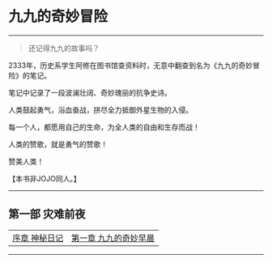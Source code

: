 # 九九的奇妙冒险
**************************************************

> 还记得九九的故事吗？

2333年，历史系学生阿修在图书馆查资料时，无意中翻查到名为《九九的奇妙冒险》的笔记。

笔记中记录了一段波澜壮阔、奇妙瑰丽的抗争史诗。

人类鼓起勇气，浴血奋战，拼尽全力抵御外星生物的入侵。

每一个人，都愿用自己的生命，为全人类的自由和生存而战！

人类的赞歌，就是勇气的赞歌！

赞美人类！

【本书非JOJO同人。】

**************************************************

## 第一部 灾难前夜

| | |
|:-:|:-:|
|[序章 神秘日记](part-1\000)|[第一章 九九的奇妙早晨](part-1\001)|

**************************************************
